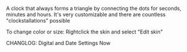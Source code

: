 A clock that always forms a triangle by connecting the dots for seconds, minutes and hours.
It's very customizable and there are countless "clockstallations" possible

To change color or size:
Rightclick the skin and select "Edit skin"

CHANGLOG: Digital and Date Settings Now
